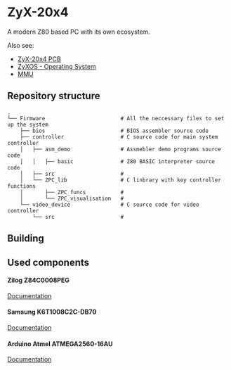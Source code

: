 # ZyX-20x4
A modern Z80 based PC with its own ecosystem.

Also see:
* [ZyX-20x4 PCB](https://github.com/Z20x4/PCB)
* [ZyXOS - Operating System ](https://github.com/Z20x4/ZyXOS)
* [MMU](https://github.com/Z20x4/FPGA)

## Repository structure

```
.
└── Firmware                        # All the neccessary files to set up the system 
    ├── bios                        # BIOS assembler source code
    ├── controller                  # C source code for main system controller
    │   ├── asm_demo                # Assmebler demo programs source code
    │   │   ├── basic               # Z80 BASIC interpreter source code
    │   ├── src                     # 
    │   └── ZPC_lib                 # C linbrary with key controller functions
    │       ├── ZPC_funcs           # 
    │       └── ZPC_visualisation   #
    └── video_device                # C source code for video controller
        └── src                     # 

```

## Building

## Used components
#### Zilog Z84C0008PEG
[Documentation](https://www.zilog.com/index.php?option=com_product&Itemid=26&task=docs&businessLine=&parent_id=139&familyId=20&productId=Z84C00)
#### Samsung K6T1008C2C-DB70
[Documentation](https://datasheet.ciiva.com/26786/k6t1008c2c-db70-26786234.pdf)
#### Arduino Atmel ATMEGA2560-16AU
[Documentation]()
